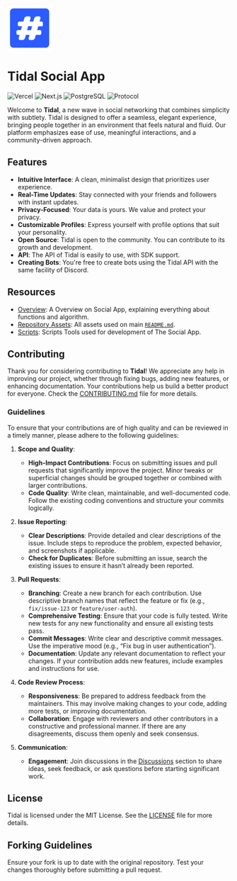 <img src="/assets/logo.png" width="100" height="100" alt="Social App Logo" />

# Tidal Social App

![Vercel](https://img.shields.io/badge/cloud:%20vercel-%23000000.svg?style=for-the-badge&logo=vercel&logoColor=white)
![Next.js](https://img.shields.io/badge/built:%20next.js-%23000000.svg?style=for-the-badge&logo=next.js&logoColor=white)
![PostgreSQL](https://img.shields.io/badge/database:%20postgresql-%23000000.svg?style=for-the-badge&logo=postgresql&logoColor=white)
![Protocol](https://img.shields.io/badge/protocol:%20grpc-%23000000.svg?style=for-the-badge&logo=curl&logoColor=white)

Welcome to **Tidal**, a new wave in social networking that combines simplicity with subtlety. Tidal is designed to offer a seamless, elegant experience, bringing people together in an environment that feels natural and fluid. Our platform emphasizes ease of use, meaningful interactions, and a community-driven approach.

## Features

- **Intuitive Interface**: A clean, minimalist design that prioritizes user experience.
- **Real-Time Updates**: Stay connected with your friends and followers with instant updates.
- **Privacy-Focused**: Your data is yours. We value and protect your privacy.
- **Customizable Profiles**: Express yourself with profile options that suit your personality.
- **Open Source**: Tidal is open to the community. You can contribute to its growth and development.
- **API**: The API of Tidal is easily to use, with SDK support.
- **Creating Bots**: You're free to create bots using the Tidal API with the same facility of Discord.

## Resources

- [Overview](/overview): A Overview on Social App, explaining everything about functions and algorithm.
- [Repository Assets](/assets): All assets used on main [`README.md`](/README.md).
- [Scripts](/scripts): Scripts Tools used for development of The Social App.

## Contributing

Thank you for considering contributing to **Tidal**! We appreciate any help in improving our project, whether through fixing bugs, adding new features, or enhancing documentation. Your contributions help us build a better product for everyone. Check the [CONTRIBUTING.md](/docs/CONTRIBUTING.md) file for more details.

### Guidelines

To ensure that your contributions are of high quality and can be reviewed in a timely manner, please adhere to the following guidelines:

1. **Scope and Quality**:
    - **High-Impact Contributions**: Focus on submitting issues and pull requests that significantly improve the project. Minor tweaks or superficial changes should be grouped together or combined with larger contributions.
    - **Code Quality**: Write clean, maintainable, and well-documented code. Follow the existing coding conventions and structure your commits logically.

2. **Issue Reporting**:
    - **Clear Descriptions**: Provide detailed and clear descriptions of the issue. Include steps to reproduce the problem, expected behavior, and screenshots if applicable.
    - **Check for Duplicates**: Before submitting an issue, search the existing issues to ensure it hasn’t already been reported.

3. **Pull Requests**:
    - **Branching**: Create a new branch for each contribution. Use descriptive branch names that reflect the feature or fix (e.g., `fix/issue-123` or `feature/user-auth`).
    - **Comprehensive Testing**: Ensure that your code is fully tested. Write new tests for any new functionality and ensure all existing tests pass.
    - **Commit Messages**: Write clear and descriptive commit messages. Use the imperative mood (e.g., “Fix bug in user authentication”).
    - **Documentation**: Update any relevant documentation to reflect your changes. If your contribution adds new features, include examples and instructions for use.

4. **Code Review Process**:
    - **Responsiveness**: Be prepared to address feedback from the maintainers. This may involve making changes to your code, adding more tests, or improving documentation.
    - **Collaboration**: Engage with reviewers and other contributors in a constructive and professional manner. If there are any disagreements, discuss them openly and seek consensus.

5. **Communication**:
    - **Engagement**: Join discussions in the [Discussions](https://github.com/BedrockFrontiers/social-app/discussions) section to share ideas, seek feedback, or ask questions before starting significant work.

## License

Tidal is licensed under the MIT License. See the [LICENSE](/LICENSE) file for more details.

## Forking Guidelines

Ensure your fork is up to date with the original repository. Test your changes thoroughly before submitting a pull request.